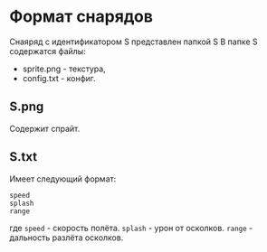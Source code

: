 Формат снарядов
======

Снаяряд с идентификатором S представлен папкой S
В папке S содержатся файлы:

 * sprite.png - текстура,
 * config.txt - конфиг.

## S.png
Содержит спрайт.

## S.txt 
Имеет следующий формат:

    speed
    splash
    range

где `speed` - скорость полёта.
`splash` - урон от осколков.
`range` - дальность разлёта осколков.

